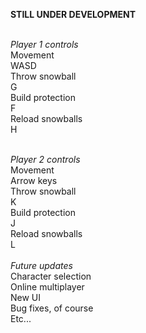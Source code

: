 <b>STILL UNDER DEVELOPMENT</b><br><br>

<i>Player 1 controls</i><br>
 Movement<br>
  WASD<br>
 Throw snowball<br>
  G<br>
 Build protection<br>
  F<br>
 Reload snowballs<br>
  H<br><br>

<i>Player 2 controls</i><br>
 Movement<br>
  Arrow keys<br>
 Throw snowball<br>
  K<br>
 Build protection<br>
  J<br>
 Reload snowballs<br>
  L<br>
  <br>
<i>Future updates</i><br>
 Character selection<br>
 Online multiplayer<br>
 New UI<br>
 Bug fixes, of course<br>
 Etc...
